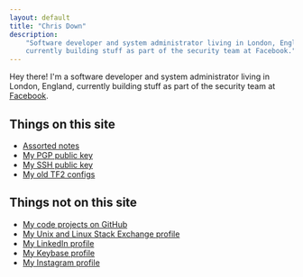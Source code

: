 ```yaml
---
layout: default
title: "Chris Down"
description:
    "Software developer and system administrator living in London, England,
    currently building stuff as part of the security team at Facebook."
---
```


Hey there! I'm a software developer and system administrator living in London,
England, currently building stuff as part of the security team at [Facebook][].

## Things on this site

- [Assorted notes][]
- [My PGP public key][]
- [My SSH public key][]
- [My old TF2 configs][]

## Things not on this site

- [My code projects on GitHub][]
- [My Unix and Linux Stack Exchange profile][]
- [My LinkedIn profile][]
- [My Keybase profile][]
- [My Instagram profile][]

[Assorted notes]: /archive.html
[Facebook]: https://www.facebook.com
[My LinkedIn profile]: https://www.linkedin.com/in/chrisldown
[My Instagram profile]: https://instagram.com/chrisldown
[My Keybase profile]: https://keybase.io/cdown
[My PGP public key]: https://keybase.io/cdown/key.asc
[My SSH public key]: /ssh
[My old TF2 configs]: /tf2
[My Unix and Linux Stack Exchange profile]: http://unix.stackexchange.com/users/10762/chris-down
[My code projects on GitHub]: https://github.com/cdown
